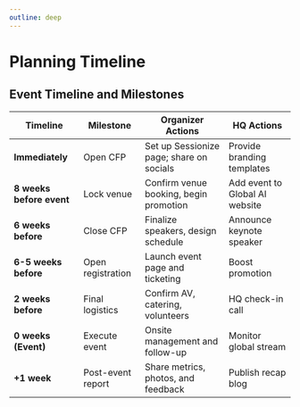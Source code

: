 ```yaml
---
outline: deep
---
```


# Planning Timeline

## Event Timeline and Milestones

| **Timeline** | **Milestone** | **Organizer Actions** | **HQ Actions** |
|---------------|----------------|------------------------|----------------|
| **Immediately** | Open CFP | Set up Sessionize page; share on socials | Provide branding templates |
| **8 weeks before event** | Lock venue | Confirm venue booking, begin promotion | Add event to Global AI website |
| **6 weeks before** | Close CFP | Finalize speakers, design schedule | Announce keynote speaker |
| **6-5 weeks before** | Open registration | Launch event page and ticketing | Boost promotion |
| **2 weeks before** | Final logistics | Confirm AV, catering, volunteers | HQ check-in call |
| **0 weeks (Event)** | Execute event | Onsite management and follow-up | Monitor global stream |
| **+1 week** | Post-event report | Share metrics, photos, and feedback | Publish recap blog |
